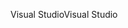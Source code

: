 <span data-ttu-id="7da41-101">Visual Studio</span><span class="sxs-lookup"><span data-stu-id="7da41-101">Visual Studio</span></span>